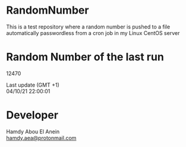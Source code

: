 # RandomNumber    
This is a test repository where a random number is pushed to a file automatically passwordless from a cron job in my Linux CentOS server    
# Random Number of the last run   
12470
      
Last update (GMT +1)    
04/10/21 22:00:01
# Developer    
Hamdy Abou El Anein   
hamdy.aea@protonmail.com
